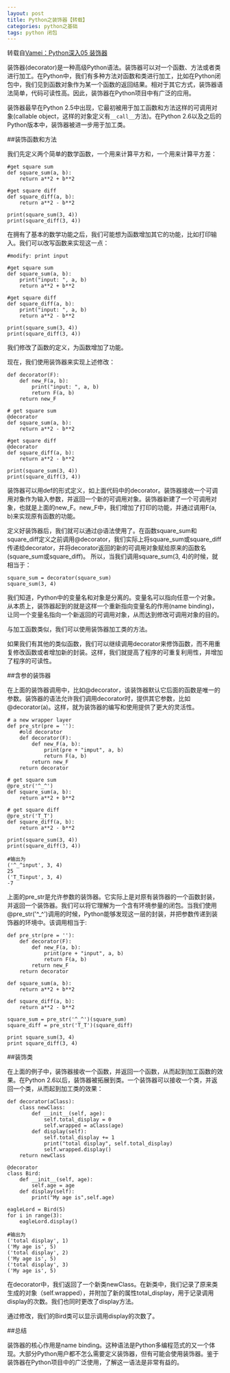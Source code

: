 ```yaml
---
layout: post
title: Python之装饰器【转载】
categories: python之基础 
tags: python 闭包
---
```


转载自[Vamei：Python深入05 装饰器](http://www.cnblogs.com/vamei/archive/2013/02/16/2820212.html)

装饰器(decorator)是一种高级Python语法。装饰器可以对一个函数、方法或者类进行加工。在Python中，我们有多种方法对函数和类进行加工，比如在Python闭包中，我们见到函数对象作为某一个函数的返回结果。相对于其它方式，装饰器语法简单，代码可读性高。因此，装饰器在Python项目中有广泛的应用。

装饰器最早在Python 2.5中出现，它最初被用于加工函数和方法这样的可调用对象(callable object，这样的对象定义有`__call__`方法)。在Python 2.6以及之后的Python版本中，装饰器被进一步用于加工类。

##装饰函数和方法

我们先定义两个简单的数学函数，一个用来计算平方和，一个用来计算平方差：

```
#get square sum
def square_sum(a, b):
    return a**2 + b**2
    
#get square diff
def square_diff(a, b):  
    return a**2 - b**2
    
print(square_sum(3, 4))
print(square_diff(3, 4))
```

在拥有了基本的数学功能之后，我们可能想为函数增加其它的功能，比如打印输入。我们可以改写函数来实现这一点：

```
#modify: print input

#get square sum
def square_sum(a, b):
    print("input: ", a, b)
    return a**2 + b**2
    
#get square diff
def square_diff(a, b):
    print("input: ", a, b)
    return a**2 - b**2
    
print(square_sum(3, 4))
print(square_diff(3, 4))
```

我们修改了函数的定义，为函数增加了功能。

现在，我们使用装饰器来实现上述修改：

```
def decorator(F):
    def new_F(a, b):
        print("input: ", a, b)
        return F(a, b)
    return new_F
    
# get square sum
@decorator
def square_sum(a, b):
    return a**2 - b**2
    
#get square diff
@decorator
def square_diff(a, b):
    return a**2 - b**2
    
print(square_sum(3, 4))
print(square_diff(3, 4))
```

装饰器可以用def的形式定义，如上面代码中的decorator。装饰器接收一个可调用对象作为输入参数，并返回一个新的可调用对象。装饰器新建了一个可调用对象，也就是上面的new_F。new_F中，我们增加了打印的功能，并通过调用F(a, b)来实现原有函数的功能。

定义好装饰器后，我们就可以通过@语法使用了。在函数square_sum和square_diff定义之前调用@decorator，我们实际上将square_sum或square_diff传递给decorator，并将decorator返回的新的可调用对象赋给原来的函数名(square_sum或square_diff)。 所以，当我们调用square_sum(3, 4)的时候，就相当于：

```
square_sum = decorator(square_sum)
square_sum(3, 4)
```

我们知道，Python中的变量名和对象是分离的。变量名可以指向任意一个对象。从本质上，装饰器起到的就是这样一个重新指向变量名的作用(name binding)，让同一个变量名指向一个新返回的可调用对象，从而达到修改可调用对象的目的。

与加工函数类似，我们可以使用装饰器加工类的方法。

如果我们有其他的类似函数，我们可以继续调用decorator来修饰函数，而不用重复修改函数或者增加新的封装。这样，我们就提高了程序的可重复利用性，并增加了程序的可读性。

##含参的装饰器

在上面的装饰器调用中，比如@decorator，该装饰器默认它后面的函数是唯一的参数。装饰器的语法允许我们调用decorator时，提供其它参数，比如@decorator(a)。这样，就为装饰器的编写和使用提供了更大的灵活性。

```
# a new wrapper layer
def pre_str(pre = ''):
    #old decorator
    def decorator(F):
        def new_F(a, b):
            print(pre + "imput", a, b)
            return F(a, b)
        return new_F
    return decorator
    
# get square sum
@pre_str('^_^')
def square_sum(a, b):
    return a**2 + b**2
    
# get square diff
@pre_str('T_T')
def square_diff(a, b):
    return a**2 - b**2
    
print(square_sum(3, 4))
print(square_diff(3, 4))   

#输出为
('^_^input', 3, 4)
25
('T_Tinput', 3, 4)
-7
```

上面的pre_str是允许参数的装饰器。它实际上是对原有装饰器的一个函数封装，并返回一个装饰器。我们可以将它理解为一个含有环境参量的闭包。当我们使用@pre_str('^_^')调用的时候，Python能够发现这一层的封装，并把参数传递到装饰器的环境中。该调用相当于:

```
def pre_str(pre = ''):
    def decorator(F):
        def new_F(a, b):
            print(pre + "input", a, b)
            return F(a, b)
        return new_F
    return decorator

def square_sum(a, b):
    return a**2 + b**2

def square_diff(a, b):
    return a**2 - b**2

square_sum = pre_str('^_^')(square_sum)
square_diff = pre_str('T_T')(square_diff)

print square_sum(3, 4)
print square_diff(3, 4)
```

##装饰类

在上面的例子中，装饰器接收一个函数，并返回一个函数，从而起到加工函数的效果。在Python 2.6以后，装饰器被拓展到类。一个装饰器可以接收一个类，并返回一个类，从而起到加工类的效果：

```
def decorator(aClass):
    class newClass:
        def __init__(self, age):
            self.total_display = 0
            self.wrapped = aClass(age)
        def display(self):
            self.total_display += 1
            print("total display", self.total_display)
            self.wrapped.display()
    return newClass
    
@decorator
class Bird:
    def __init__(self, age):
        self.age = age
    def display(self):
        print("My age is",self.age)
        
eagleLord = Bird(5)
for i in range(3):
    eagleLord.display()
    
#输出为
('total display', 1)
('My age is', 5)
('total display', 2)
('My age is', 5)
('total display', 3)
('My age is', 5)
```

在decorator中，我们返回了一个新类newClass。在新类中，我们记录了原来类生成的对象（self.wrapped），并附加了新的属性total_display，用于记录调用display的次数。我们也同时更改了display方法。

通过修改，我们的Bird类可以显示调用display的次数了。

##总结

装饰器的核心作用是name binding。这种语法是Python多编程范式的又一个体现。大部分Python用户都不怎么需要定义装饰器，但有可能会使用装饰器。鉴于装饰器在Python项目中的广泛使用，了解这一语法是非常有益的。